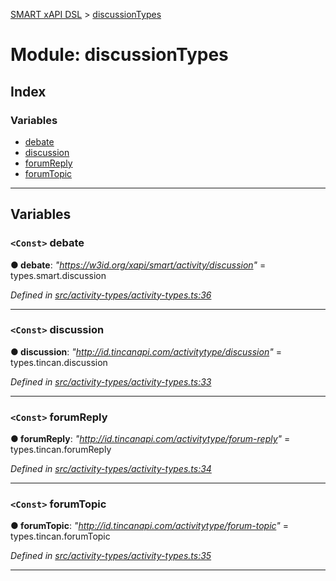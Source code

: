 [SMART xAPI DSL](../README.md) > [discussionTypes](../modules/discussiontypes.md)

# Module: discussionTypes

## Index

### Variables

* [debate](discussiontypes.md#debate)
* [discussion](discussiontypes.md#discussion)
* [forumReply](discussiontypes.md#forumreply)
* [forumTopic](discussiontypes.md#forumtopic)

---

## Variables

<a id="debate"></a>

### `<Const>` debate

**● debate**: *"https://w3id.org/xapi/smart/activity/discussion"* =  types.smart.discussion

*Defined in [src/activity-types/activity-types.ts:36](https://github.com/Gradiant/smart-xapi-dsl/blob/master/src/activity-types/activity-types.ts#L36)*

___
<a id="discussion"></a>

### `<Const>` discussion

**● discussion**: *"http://id.tincanapi.com/activitytype/discussion"* =  types.tincan.discussion

*Defined in [src/activity-types/activity-types.ts:33](https://github.com/Gradiant/smart-xapi-dsl/blob/master/src/activity-types/activity-types.ts#L33)*

___
<a id="forumreply"></a>

### `<Const>` forumReply

**● forumReply**: *"http://id.tincanapi.com/activitytype/forum-reply"* =  types.tincan.forumReply

*Defined in [src/activity-types/activity-types.ts:34](https://github.com/Gradiant/smart-xapi-dsl/blob/master/src/activity-types/activity-types.ts#L34)*

___
<a id="forumtopic"></a>

### `<Const>` forumTopic

**● forumTopic**: *"http://id.tincanapi.com/activitytype/forum-topic"* =  types.tincan.forumTopic

*Defined in [src/activity-types/activity-types.ts:35](https://github.com/Gradiant/smart-xapi-dsl/blob/master/src/activity-types/activity-types.ts#L35)*

___


